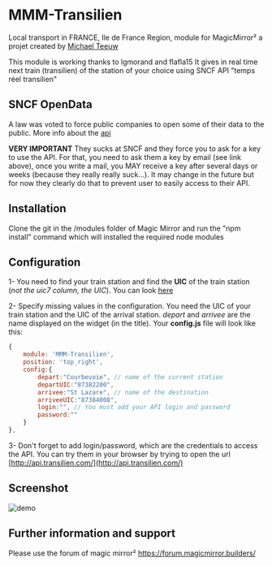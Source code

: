 # MMM-Transilien

Local transport in FRANCE, Ile de France Region, module for MagicMirror² a projet created by [Michael Teeuw](https://github.com/MichMich/MagicMirror)

This module is working thanks to lgmorand and flafla15
It gives in real time next train (transilien) of the station of your choice using SNCF API "temps réel transilien"

## SNCF OpenData

A law was voted to force public companies to open some of their data to the public.
More info about the [api](https://ressources.data.sncf.com/explore/dataset/api-temps-reel-transilien/)

**VERY IMPORTANT**
They sucks at SNCF and they force you to ask for a key to use the API. For that, you need to ask them a key by email (see link above), once you write a mail, you MAY receive a key after several days or weeks (because they really really suck...). It may change in the future but for now they clearly do that to prevent user to easily access to their API.

## Installation

Clone the git in the /modules folder of Magic Mirror and run the "npm install" command which will installed the required node modules


## Configuration

1- You need to find your train station and find the **UIC** of the train station (*not the uic7 column, the UIC*). You can look [here](https://ressources.data.sncf.com/explore/dataset/sncf-gares-et-arrets-transilien-ile-de-france/table/?sort=libelle)

2- Specify missing values in the configuration. You need the UIC of your train station and the UIC of the arrival station. *depart* and *arrivee* are the name displayed on the widget (in the title). 
Your **config.js** file will look like this:

```javascript
{
    module: 'MMM-Transilien',
    position: 'top_right',
    config:{
        depart:"Courbevoie", // name of the current station
        departUIC:"87382200",
        arrivee:"St Lazare", // name of the destination
        arriveeUIC:"87384008",
        login:"", // You must add your API login and password
        password:""
    }
},
```

3- Don't forget to add login/password, which are the credentials to access the API. You can try them in your browser by trying to open the url [http://api.transilien.com/](http://api.transilien.com/)

## Screenshot

![demo](https://raw.githubusercontent.com/lgmorand/MMM-Transilien/master/screenshots/transilien.png)

## Further information and support

Please use the forum of magic mirror² https://forum.magicmirror.builders/

